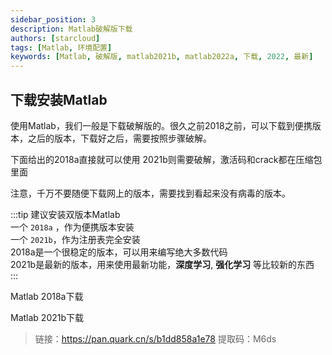 ```yaml
---
sidebar_position: 3
description: Matlab破解版下载
authors: [starcloud]
tags: [Matlab, 环境配置]
keywords: [Matlab, 破解版, matlab2021b, matlab2022a, 下载, 2022, 最新]
---
```


## 下载安装Matlab

使用Matlab，我们一般是下载破解版的。很久之前2018之前，可以下载到便携版本，之后的版本，下载好之后，需要按照步骤破解。

下面给出的2018a直接就可以使用
2021b则需要破解，激活码和crack都在压缩包里面

注意，千万不要随便下载网上的版本，需要找到看起来没有病毒的版本。



:::tip
建议安装双版本Matlab  
一个 `2018a` ，作为便携版本安装  
一个 `2021b`，作为注册表完全安装  
2018a是一个很稳定的版本，可以用来编写绝大多数代码  
2021b是最新的版本，用来使用最新功能，**深度学习**, **强化学习** 等比较新的东西  
:::

Matlab 2018a下载

Matlab 2021b下载
> 链接：https://pan.quark.cn/s/b1dd858a1e78
提取码：M6ds

